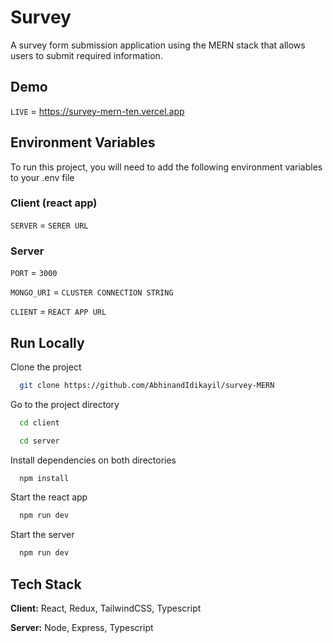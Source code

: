 # Survey

A survey form submission application using the MERN stack that allows users to submit
required information.


## Demo

`LIVE` = https://survey-mern-ten.vercel.app

## Environment Variables

To run this project, you will need to add the following environment variables to your .env file
### Client (react app)
`SERVER` = `SERER URL`
### Server
`PORT` = `3000`

`MONGO_URI` = `CLUSTER CONNECTION STRING`

`CLIENT` = `REACT APP URL`



## Run Locally

Clone the project

```bash
  git clone https://github.com/AbhinandIdikayil/survey-MERN
```

Go to the project directory

```bash
  cd client
```
```bash
  cd server
```
Install dependencies on both directories

```bash
  npm install
```
Start the react app

```bash
  npm run dev
```

Start the server

```bash
  npm run dev
```


## Tech Stack

**Client:** React, Redux, TailwindCSS, Typescript

**Server:** Node, Express, Typescript

